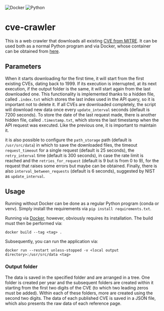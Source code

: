 ![Docker](https://img.shields.io/badge/Docker-2CA5E0?style=for-the-badge&logo=docker&logoColor=white)
![Python](https://img.shields.io/badge/Python-3776AB?style=for-the-badge&logo=python&logoColor=white)

# cve-crawler

This is a web crawler that downloads all existing [CVE from MITRE](https://cve.mitre.org/). It can be used both as a
normal Python program and via Docker, whose container can be obtained
from [here](https://hub.docker.com/repository/docker/dravalico/cve-cralwer/general).

## Parameters

When it starts downloading for the first time, it will start from the first existing CVEs, dating back to 1999. If its
execution is interrupted, at its next execution, if the output folder is the same, it will start again from the last
downloaded one. This functionality is implemented thanks to a hidden file, called `.index.txt` which stores the last
index used in the API query, so it is important not to delete it.
If all CVEs are downloaded completely, the script will download new data once every `update_interval`
seconds (default is 7200 seconds). To store the date of the last request made, there is another hidden file,
called `.timestamp.txt`, which stores the last timestamp when the API request was executed. Like the previous one, it is
important to maintain it.

it is also possible to configure the `path_storage` path (default is `/usr/src/data`) in which to save the downloaded
files, the timeout `request_timeout` for a single request (default is 25 seconds), the `retry_interval` time (default
is 300 seconds), in case the rate limit is reached and the `retries_for_request` (default is 9 but is from 0 to 9), for
the request that raises some errors but maybe can be obtained. Finally, there is also `interval_between_requests`
(default is 6 seconds), suggested by NIST as `update_interval`.

## Usage

Running without Docker can be done as a regular Python program (conda or venv). Simply install the requirements via `pip
install requirements.txt`.

Running via [Docker](https://www.docker.com/), however, obviously requires its installation. The build must then be
performed via:

```
docker build --tag <tag> .
```

Subsequently, you can run the application via:

```
docker run --restart unless-stopped -v <local output directory>:/usr/src/data <tag>
```

### Output folder

The data is saved in the specified folder and are arranged in a tree. One folder is created per year and the
subsequent folders are created within it starting from the first two digits of the CVE (to which two leading zeros must
be added). Within each of these folders, more are created using the second two digits. The data of each published CVE is
saved in a JSON file, which also presents the raw data of each reference page.